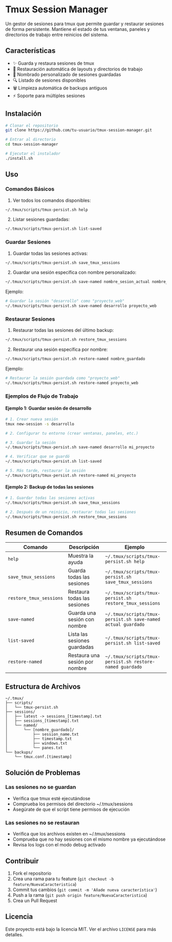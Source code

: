 # Tmux Session Manager

Un gestor de sesiones para tmux que permite guardar y restaurar sesiones de forma persistente. Mantiene el estado de tus ventanas, paneles y directorios de trabajo entre reinicios del sistema.

## Características

- ✨ Guarda y restaura sesiones de tmux
- 🔄 Restauración automática de layouts y directorios de trabajo
- 📝 Nombrado personalizado de sesiones guardadas
- 🔍 Listado de sesiones disponibles
- 🗑️ Limpieza automática de backups antiguos
- ⚡ Soporte para múltiples sesiones

## Instalación

```bash
# Clonar el repositorio
git clone https://github.com/tu-usuario/tmux-session-manager.git

# Entrar al directorio
cd tmux-session-manager

# Ejecutar el instalador
./install.sh
```

## Uso

### Comandos Básicos

1. Ver todos los comandos disponibles:
```bash
~/.tmux/scripts/tmux-persist.sh help
```

2. Listar sesiones guardadas:
```bash
~/.tmux/scripts/tmux-persist.sh list-saved
```

### Guardar Sesiones

1. Guardar todas las sesiones activas:
```bash
~/.tmux/scripts/tmux-persist.sh save_tmux_sessions
```

2. Guardar una sesión específica con nombre personalizado:
```bash
~/.tmux/scripts/tmux-persist.sh save-named nombre_sesion_actual nombre_guardado
```

Ejemplo:
```bash
# Guardar la sesión "desarrollo" como "proyecto_web"
~/.tmux/scripts/tmux-persist.sh save-named desarrollo proyecto_web
```

### Restaurar Sesiones

1. Restaurar todas las sesiones del último backup:
```bash
~/.tmux/scripts/tmux-persist.sh restore_tmux_sessions
```

2. Restaurar una sesión específica por nombre:
```bash
~/.tmux/scripts/tmux-persist.sh restore-named nombre_guardado
```

Ejemplo:
```bash
# Restaurar la sesión guardada como "proyecto_web"
~/.tmux/scripts/tmux-persist.sh restore-named proyecto_web
```

### Ejemplos de Flujo de Trabajo

#### Ejemplo 1: Guardar sesión de desarrollo
```bash
# 1. Crear nueva sesión
tmux new-session -s desarrollo

# 2. Configurar tu entorno (crear ventanas, paneles, etc.)

# 3. Guardar la sesión
~/.tmux/scripts/tmux-persist.sh save-named desarrollo mi_proyecto

# 4. Verificar que se guardó
~/.tmux/scripts/tmux-persist.sh list-saved

# 5. Más tarde, restaurar la sesión
~/.tmux/scripts/tmux-persist.sh restore-named mi_proyecto
```

#### Ejemplo 2: Backup de todas las sesiones
```bash
# 1. Guardar todas las sesiones activas
~/.tmux/scripts/tmux-persist.sh save_tmux_sessions

# 2. Después de un reinicio, restaurar todas las sesiones
~/.tmux/scripts/tmux-persist.sh restore_tmux_sessions
```

## Resumen de Comandos

| Comando | Descripción | Ejemplo |
|---------|-------------|---------|
| `help` | Muestra la ayuda | `~/.tmux/scripts/tmux-persist.sh help` |
| `save_tmux_sessions` | Guarda todas las sesiones | `~/.tmux/scripts/tmux-persist.sh save_tmux_sessions` |
| `restore_tmux_sessions` | Restaura todas las sesiones | `~/.tmux/scripts/tmux-persist.sh restore_tmux_sessions` |
| `save-named` | Guarda una sesión con nombre | `~/.tmux/scripts/tmux-persist.sh save-named actual guardado` |
| `list-saved` | Lista las sesiones guardadas | `~/.tmux/scripts/tmux-persist.sh list-saved` |
| `restore-named` | Restaura una sesión por nombre | `~/.tmux/scripts/tmux-persist.sh restore-named guardado` |

## Estructura de Archivos

```
~/.tmux/
├── scripts/
│   └── tmux-persist.sh
├── sessions/
│   ├── latest -> sessions_[timestamp].txt
│   ├── sessions_[timestamp].txt
│   └── named/
│       └── [nombre_guardado]/
│           ├── session_name.txt
│           ├── timestamp.txt
│           ├── windows.txt
│           └── panes.txt
└── backups/
    └── tmux.conf.[timestamp]
```

## Solución de Problemas

### Las sesiones no se guardan
- Verifica que tmux esté ejecutándose
- Comprueba los permisos del directorio ~/.tmux/sessions
- Asegúrate de que el script tiene permisos de ejecución

### Las sesiones no se restauran
- Verifica que los archivos existen en ~/.tmux/sessions
- Comprueba que no hay sesiones con el mismo nombre ya ejecutándose
- Revisa los logs con el modo debug activado

## Contribuir

1. Fork el repositorio
2. Crea una rama para tu feature (`git checkout -b feature/NuevaCaracteristica`)
3. Commit tus cambios (`git commit -m 'Añade nueva característica'`)
4. Push a la rama (`git push origin feature/NuevaCaracteristica`)
5. Crea un Pull Request

## Licencia

Este proyecto está bajo la licencia MIT. Ver el archivo `LICENSE` para más detalles.
